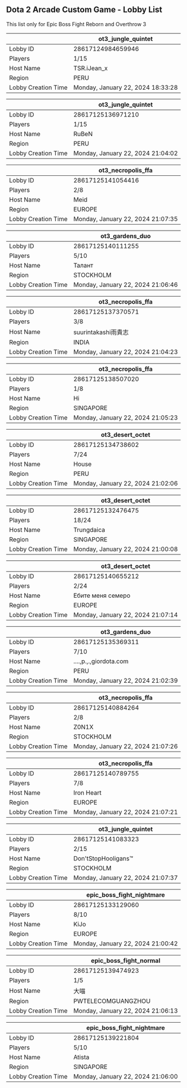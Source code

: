 ## Dota 2 Arcade Custom Game - Lobby List

This list only for Epic Boss Fight Reborn and Overthrow 3

|  | ot3_jungle_quintet |
| ------ | ------ |
| Lobby ID | 28617124984659946 |
| Players | 1/15 |
| Host Name | TSR.iJean_x |
| Region | PERU |
| Lobby Creation Time | Monday, January 22, 2024 18:33:28 |


|  | ot3_jungle_quintet |
| ------ | ------ |
| Lobby ID | 28617125136971210 |
| Players | 1/15 |
| Host Name | RuBeN |
| Region | PERU |
| Lobby Creation Time | Monday, January 22, 2024 21:04:02 |


|  | ot3_necropolis_ffa |
| ------ | ------ |
| Lobby ID | 28617125141054416 |
| Players | 2/8 |
| Host Name | Meid |
| Region | EUROPE |
| Lobby Creation Time | Monday, January 22, 2024 21:07:35 |


|  | ot3_gardens_duo |
| ------ | ------ |
| Lobby ID | 28617125140111255 |
| Players | 5/10 |
| Host Name | Талант |
| Region | STOCKHOLM |
| Lobby Creation Time | Monday, January 22, 2024 21:06:46 |


|  | ot3_necropolis_ffa |
| ------ | ------ |
| Lobby ID | 28617125137370571 |
| Players | 3/8 |
| Host Name | suurintakashi雨貴志 |
| Region | INDIA |
| Lobby Creation Time | Monday, January 22, 2024 21:04:23 |


|  | ot3_necropolis_ffa |
| ------ | ------ |
| Lobby ID | 28617125138507020 |
| Players | 1/8 |
| Host Name | Hi |
| Region | SINGAPORE |
| Lobby Creation Time | Monday, January 22, 2024 21:05:23 |


|  | ot3_desert_octet |
| ------ | ------ |
| Lobby ID | 28617125134738602 |
| Players | 7/24 |
| Host Name | House |
| Region | PERU |
| Lobby Creation Time | Monday, January 22, 2024 21:02:06 |


|  | ot3_desert_octet |
| ------ | ------ |
| Lobby ID | 28617125132476475 |
| Players | 18/24 |
| Host Name | Trungdaica |
| Region | SINGAPORE |
| Lobby Creation Time | Monday, January 22, 2024 21:00:08 |


|  | ot3_desert_octet |
| ------ | ------ |
| Lobby ID | 28617125140655212 |
| Players | 2/24 |
| Host Name | Ебите меня семеро |
| Region | EUROPE |
| Lobby Creation Time | Monday, January 22, 2024 21:07:14 |


|  | ot3_gardens_duo |
| ------ | ------ |
| Lobby ID | 28617125135369311 |
| Players | 7/10 |
| Host Name | ....,p.,.,giordota.com |
| Region | PERU |
| Lobby Creation Time | Monday, January 22, 2024 21:02:39 |


|  | ot3_necropolis_ffa |
| ------ | ------ |
| Lobby ID | 28617125140884264 |
| Players | 2/8 |
| Host Name | Z0N1X |
| Region | STOCKHOLM |
| Lobby Creation Time | Monday, January 22, 2024 21:07:26 |


|  | ot3_necropolis_ffa |
| ------ | ------ |
| Lobby ID | 28617125140789755 |
| Players | 7/8 |
| Host Name | Iron Heart |
| Region | EUROPE |
| Lobby Creation Time | Monday, January 22, 2024 21:07:21 |


|  | ot3_jungle_quintet |
| ------ | ------ |
| Lobby ID | 28617125141083323 |
| Players | 2/15 |
| Host Name | Don'tStopHooligans™ |
| Region | STOCKHOLM |
| Lobby Creation Time | Monday, January 22, 2024 21:07:37 |


|  | epic_boss_fight_nightmare |
| ------ | ------ |
| Lobby ID | 28617125133129060 |
| Players | 8/10 |
| Host Name | KiJo |
| Region | EUROPE |
| Lobby Creation Time | Monday, January 22, 2024 21:00:42 |


|  | epic_boss_fight_normal |
| ------ | ------ |
| Lobby ID | 28617125139474923 |
| Players | 1/5 |
| Host Name | 大喵 |
| Region | PWTELECOMGUANGZHOU |
| Lobby Creation Time | Monday, January 22, 2024 21:06:13 |


|  | epic_boss_fight_nightmare |
| ------ | ------ |
| Lobby ID | 28617125139221804 |
| Players | 5/10 |
| Host Name | Atista |
| Region | SINGAPORE |
| Lobby Creation Time | Monday, January 22, 2024 21:06:00 |


